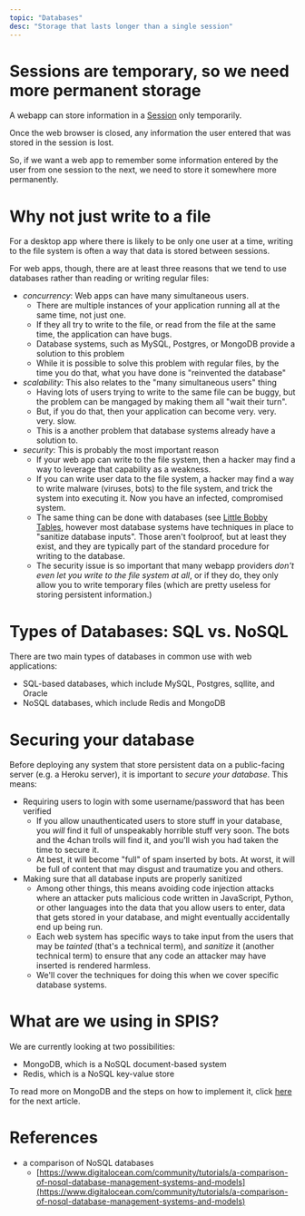 ```yaml
---
topic: "Databases"
desc: "Storage that lasts longer than a single session"
---
```


# Sessions are temporary, so we need more permanent storage

A webapp can store information in a [Session](webapps/webapps-intro-part-5/) only temporarily.

Once the web browser is closed, any information the user entered that was stored in the session is lost.

So, if we want a web app to remember some information entered by the user from one session to the next, 
we need to store it somewhere more permanently.

# Why not just write to a file

For a desktop app where there is likely to be only one user at a time, writing to the file system is often a
way that data is stored between sessions.

For web apps, though, there are at least three reasons that we tend to use databases rather than 
reading or writing regular files:

* *concurrency*: Web apps can have many simultaneous users.  
    * There are multiple instances of your application running all at the same time, not just one.    
    * If they all try to write to the file, or read from the file at the same time, the application can have bugs.
    * Database systems, such as MySQL, Postgres, or MongoDB provide a solution to this problem
    * While it is possible to solve this problem with regular files, by the time you do that, what you have done is "reinvented the database"
* *scalability*: This also relates to the "many simultaneous users" thing
    * Having lots of users trying to write to the same file can be buggy, but the problem can be mangaged by
        making them all "wait their turn".
    * But, if you do that, then your application can become very. very. very. slow.
    * This is a another problem that database systems already have a solution to.
* *security*:  This is probably the most important reason
    * If your web app can write to the file system, then a hacker may find a way to leverage that capability as a weakness.
    * If you can write user data to the file system, a hacker may find a way to write malware (viruses, bots) to the file
       system, and trick the system into executing it.  Now you have an infected, compromised system.
    * The same thing can be done with databases (see [Little Bobby Tables](https://xkcd.com/327/), however most database
       systems have techniques in place to "sanitize database inputs".   Those aren't foolproof, but at least they
       exist, and they are typically part of the standard procedure for writing to the database.
    * The security issue is so important that many webapp providers *don't even let you write to the file system at all*,
        or if they do, they only allow you to write temporary files (which are pretty useless for storing persistent information.)
        
# Types of Databases: SQL vs. NoSQL

There are two main types of databases in common use with web applications:

* SQL-based databases, which include MySQL, Postgres, sqllite, and Oracle
* NoSQL databases, which include Redis and MongoDB

# Securing your database

Before deploying any system that store persistent data on a public-facing server (e.g. a Heroku server), it is important to
*secure your database*.  This means:

* Requiring users to login with some username/password that has been verified
    * If you allow unauthenticated users to store stuff in your database, you *will* find it full of unspeakably horrible
        stuff very soon.    The bots and the 4chan trolls will find it, and you'll wish you had taken the time to secure it.
    * At best, it will become "full" of spam inserted by bots.  At worst, it will be full of content that may disgust and
        traumatize you and others.    
* Making sure that all database inputs are properly sanitized
    * Among other things, this means avoiding code injection attacks where an attacker puts malicious code written 
         in JavaScript, Python, or other languages
        into the data that you allow users to enter, data that gets stored in your database, and might eventually 
        accidentally end up being run.     
    * Each web system has specific ways to take input from the users that may be *tainted* (that's a technical term),
        and *sanitize* it (another technical term) to ensure that any code an attacker may have inserted 
        is rendered harmless.
    * We'll cover the techniques for doing this when we cover specific database systems.
    
# What are we using in SPIS?

We are currently looking at two possibilities:

* MongoDB, which is a NoSQL document-based system
* Redis, which is a NoSQL key-value store

To read more on MongoDB and the steps on how to implement it, click [here](/webapps/databases_mongodb) for the next article.

# References

* a comparison of NoSQL databases
    * [https://www.digitalocean.com/community/tutorials/a-comparison-of-nosql-database-management-systems-and-models](https://www.digitalocean.com/community/tutorials/a-comparison-of-nosql-database-management-systems-and-models)
